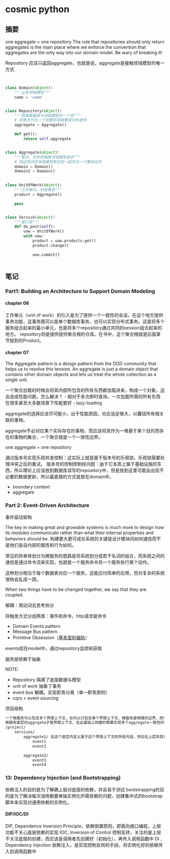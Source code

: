 # cosmic python

## 摘要

one aggregate = one repository
The rule that repositories should only return aggregates is the main place where we enforce the convention that aggregates are the only way into our domain model. Be wary of breaking it!

Repository 应该只返回aggregate，也就是说，aggregate是接触领域模型的唯一方式

```py


class Domain(object):
    """业务领域模型"""
    name = 'name'


class Repository(object):
    """隔离数据库与领域模型的一个层"""
    # 将聚合作为一个完整的领域模型对外提供
    aggregate = Aggregate()

    def get():
        return self.aggregate


class Aggregate(object):
    """聚合，对外的抽象领域模型组合"""
    # 将边界内的领域模型聚合在一起作为一个整体对外
    domain = Domain()
    domain2 = Domain()
    

class UnitOfWork(object):
    """工作单元，封装事务"""
    product = Aggregate()

    pass


class Service(object):
    """接口层"""
    def do_post(self):
        uow = UnitOfWork()
        with uow:
            product = uow.products.get()
            product.change()

            uow.commit()
    

```

## 笔记

### Part1: Building an Architecture to Support Domain Modeling

#### chapter 06

工作单元（unit of work）的引入是为了提供一个一致性的会话，在这个地方提供事务功能，这事务既可以是单个数据库事务，也可以实现分布式事务。这是将多个服务组合起来的最小单元，也是将多个repository通过共同的session组合起来的地方。
repository则是提供提供聚合根的仓库。在书中，这个聚合根就是后面章节提到的Product。

#### chapter 07

The Aggregate pattern is a design pattern from the DDD community that helps us to resolve this tension. An aggregate is just a domain object that contains other domain objects and lets us treat the whole collection as a single unit.

一个聚合加载的时候会将其内部所包含的所有东西都加载进来，构成一个对象，这会造成性能问题，怎么解决？
    - 相对于多次即时查询，一次加载所需的所有东西在很多甚至大多数场景下性能更好
    - lazy-loading

aggregate的选择应该尽可能小，出于性能原因，也应该足够大，以囊括所有相关联的事物。

aggregate不必对应某个实际存在的事物，而应该将其作为一堆基于某个目的而存在的事物的集合，一个聚合就是一个一致性边界。

one aggregate = one repository

通过版本号实现乐观并发控制：这实际上就是基于版本号的乐观锁，乐观锁需要处理冲突之后的重试。
版本号的控制控制权问题：由于它本质上属于基础设施的东西，所以理论上应该放到数据库读写的repository中，但是放到这里可能会出现不必要的数据更新，所以最直接的方式是放在domain中。

- boundary context
- aggregate

### Part 2: Event-Driven Architecture

事件驱动架构

The key in making great and growable systems is much more to design how its modules communicate rather than what their internal properties and behaviors should be.
构建更大更可成长系统的关键是设计模块间如何通信而不是他们各自内部的属性和行为如何。

常见的将单体划分为微服务的思路是将系统划分成若干名词的组合，而系统之间的通信是通过命令流来实现，也就是一个服务命令另一个服务执行某个动作。

这种划分相当于每个数据表对应一个服务，这能应付简单的应用，但对复杂的系统很快会乱成一团。

When two things have to be changed together, we say that they are coupled.

解耦：用动词去思考拆分

将触发方式分成两类：事件和命令，http请求是命令

- Domain Events pattern
- Message Bus pattern
- Primitive Obsession（[基本型别偏执](https://www.kancloud.cn/sstd521/refactor/194219)）

events挂在model中，通过repository监控和获取

服务层依赖于抽象

NOTE:

- Repository 隔离了底层数据与模型
- unit of work 抽象了事务
- event bus 解耦，实现职责分离（单一职责原则）
- cqrs + event sourcing

项目结构

```txt
一个微服务可以包含多个界限上下文，也可以只包含单个界限上下文，微服务是物理的边界，而不是概念边界。
微服务底层的aggrgate才是界限上下文，在此基础上构建的需要实现多个aggregate一致性的事务就是分布式事务。
/project/
    services/
        aggregate1/ 在这个底层内定义属于这个界限上下文的所有内容，然后在上层将其调用
            event1
            event2

        aggregate2/
            event3
            event4

```

### 13: Dependency Injection (and Bootstrapping)

依赖注入的目的是为了解耦上层对底层的依赖，并且易于测试
bootstrapping的目的是为了解决每次调用都要单独实例化所需依赖的问题，创建集中式的bootstrap脚本来实现对通用依赖的实例化。

#### DIP/IOC/DI

DIP, Dependence Inversion Principle，依赖倒置原则，即面向接口编程，上层功能不关心底层依赖的实现
IOC, Inversion of Control 控制反转，关注的是上层不关注底层的创建，而应该是调用者先创建好（初始化），再传入调用函数中
DI , Dependency Injection 依赖注入，是实现控制反转的手段，将实例化好的依赖传入到调用函数中

